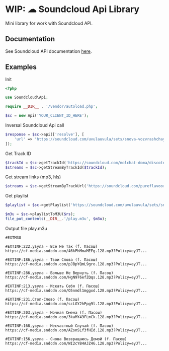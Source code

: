 # WIP: ☁ Soundcloud Api Library 

Mini library for work with Soundcloud API.

## Documentation
See Soundcloud API documentation [here](https://developers.soundcloud.com/docs/api/reference).

## Examples

Init
```php
<?php 

use Soundcloud\Api;

require __DIR__ . '/vendor/autoload.php';

$sc = new Api('YOUR_CLIENT_ID_HERE');
```

Inversal Soundcloud Api call
```php
$response = $sc->api(['resolve'], [
    'url' => 'https://soundcloud.com/uvulauvula/sets/snova-vozvrashchayus-domoy-f-pasosh',
]);
```

Get Track ID
```php
$trackId = $sc->getTrackId('https://soundcloud.com/molchat-doma/discoteque');
$streams = $sc->getStreamByTrackId($trackId);
```

Get stream links (mp3, hls)
```php
$streams = $sc->getStreamByTrackUrl('https://soundcloud.com/pureflavoor/skriptonit-polozhenie-pureflavor-remix');
```

Get playlist 
```php
$playlist = $sc->getPlaylist('https://soundcloud.com/uvulauvula/sets/snova-vozvrashchayus-domoy-f-pasosh');

$m3u = $sc->playlistToM3U($rs);
file_put_contents(__DIR__.'/play.m3u', $m3u);
```

Output file play.m3u
```m3u
#EXTM3U

#EXTINF:222,увула - Все Не Так (f. Пасош)
https://cf-media.sndcdn.com/46kPhMmaMEFg.128.mp3?Policy=eyJT...

#EXTINF:186,увула - Твои Слова (f. Пасош)
https://cf-media.sndcdn.com/pJBpYQmL9gro.128.mp3?Policy=eyJT...

#EXTINF:286,увула - Больше Не Вернуть (f. Пасош)
https://cf-media.sndcdn.com/HgN976efZQqs.128.mp3?Policy=eyJT...

#EXTINF:213,увула - Искать Себя (f. Пасош)
https://cf-media.sndcdn.com/O5nmdl1mggxd.128.mp3?Policy=eyJT...

#EXTINF:231,Стоп-Слово (f. Пасош)
https://cf-media.sndcdn.com/scLGY2hPpg9l.128.mp3?Policy=eyJT...

#EXTINF:203,увула - Ночная Смена (f. Пасош)
https://cf-media.sndcdn.com/3kaMY43FLmCk.128.mp3?Policy=eyJT...

#EXTINF:168,увула - Несчастный Случай (f. Пасош)
https://cf-media.sndcdn.com/AZsnSLf3fHId.128.mp3?Policy=eyJT...

#EXTINF:156,увула - Снова Возвращаюсь Домой (f. Пасош)
https://cf-media.sndcdn.com/WI2cYB4AJZ4G.128.mp3?Policy=eyJT...
```

